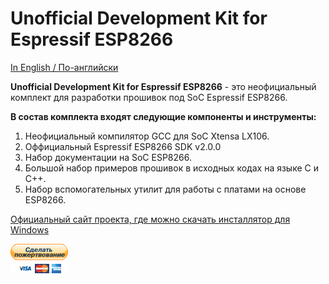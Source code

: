 Unofficial Development Kit for Espressif ESP8266
================================================

[In English / По-английски](README.md)

<b>Unofficial Development Kit for Espressif ESP8266</b> - это неофициальный комплект для разработки прошивок под SoC Espressif ESP8266.<br>

<b>В состав комплекта входят следующие компоненты и инструменты:</b><br>

1. Неофициальный компилятор GCC для SoC Xtensa LX106.<br>
2. Оффициальный Espressif ESP8266 SDK v2.0.0<br>
3. Набор документации на SoC ESP8266.<br>
4. Большой набор примеров прошивок в исходных кодах на языке C и C++.<br>
5. Набор вспомогательных утилит для работы с платами на основе ESP8266.<br>

<a href="http://programs74.ru/udkew.html">Официальный сайт проекта, где можно скачать инсталлятор для Windows</a>

<a href="https://www.paypal.com/cgi-bin/webscr?cmd=_s-xclick&hosted_button_id=6D6EFK8LJ74UC"><img height="47" width="92" src="donate-ru.bmp" alt="Поддержать проект" title="Поддержать проект"></a>
